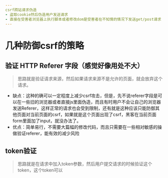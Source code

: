 ```yaml
---
csrf跨站请求伪造
- 盗取cookie然后伪造用户发送请求
- 直接在受害者浏览器上执行脚本或者修改dom是受害者在不知情的情况下发送get/post请求
---
```


# 几种防御csrf的策略
## 验证 HTTP Referer 字段（感觉好像用处不大）
> 思路就是验证请求来源，然后如果请求来源不是允许的页面，就会放弃这个请求。  
- 缺点：这种的确可以一定程度上减少csrf攻击，但是，先不说referer字段是可以在一些旧的浏览器或者直接js里面伪造，而且有时用户不会让自己的浏览器发送Referer，这样正常的请求也会受到限制，还有就是这种应该只能防御其他页面对当前页面的csrf，如果就是这个页面出现了csrf，黑客在当前页面form里面加了input，就没办法了。
- 优点：简单易行，不需要大篇幅的修改代码，而且只需要在一些相对敏感的操做验证referer，能有效的减少风险

## token验证
> 思路就是在请求中加入token参数，然后用户提交请求的时候验证这个token，这个token可以
